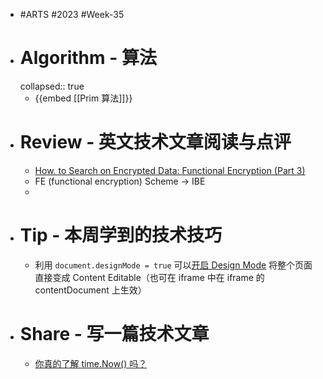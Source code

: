 - #ARTS #2023 #Week-35
- # Algorithm - 算法
  collapsed:: true
	- {{embed [[Prim 算法]]}}
- # Review - 英文技术文章阅读与点评
	- [How. to Search on Encrypted Data: Functional Encryption (Part 3)](https://esl.cs.brown.edu/blog/how-to-search-on-encrypted-data-functional-encryption-part-3/)
	- FE (functional encryption) Scheme -> IBE
	-
- # Tip - 本周学到的技术技巧
	- 利用 `document.designMode = true` 可以[开启 Design Mode](https://developer.mozilla.org/en-US/docs/Web/API/Document/designMode) 将整个页面直接变成 Content Editable（也可在 iframe 中在 iframe 的 contentDocument 上生效）
- # Share - 写一篇技术文章
	- [你真的了解 time.Now() 吗？](https://articles.singee.me/golang-time)